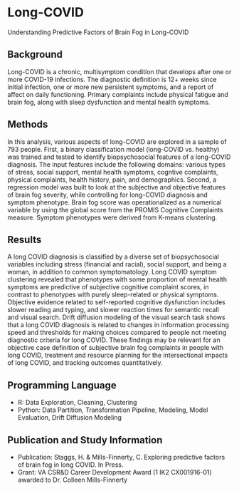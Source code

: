 # Long-COVID
Understanding Predictive Factors of Brain Fog in Long-COVID

## Background
Long-COVID is a chronic, multisymptom condition that develops after one or more COVID-19 infections. The diagnostic definition is 12+ weeks since initial infection, one or more new persistent symptoms, and a report of affect on daily functioning. Primary complaints include physical fatigue and brain fog, along with sleep dysfunction and mental health symptoms.
## Methods
In this analysis, various aspects of long-COVID are explored in a sample of 793 people. First, a binary classification model (long-COVID vs. healthy) was trained and tested to identify biopsychosocial features of a long-COVID diagnosis. The input features include the following domains: various types of stress, social support, mental health symptoms, cogntive complaints, physical complaints, health history, pain, and demographics. Second, a regression model was built to look at the subjective and objective features of brain fog severity, while controlling for long-COVID diagnosis and symptom phenotype. Brain fog score was operationalized as a numerical variable by using the global score from the PROMIS Cognitive Complaints measure. Symptom phenotypes were derived from K-means clustering.

## Results
A long COVID diagnosis is classified by a diverse set of biopsychosocial variables including stress (financial and racial), social support, and being a woman, in addition to common symptomatology. Long COVID symptom clustering revealed that phenotypes with some proportion of mental health symptoms are predictive of subjective cognitive complaint scores, in contrast to phenotypes with purely sleep-related or physical symptoms. Objective evidence related to self-reported cognitive dysfunction includes slower reading and typing, and slower reaction times for semantic recall and visual search. Drift diffusion modeling of the visual search task shows that a long COVID diagnosis is related to changes in information processing speed and thresholds for making choices compared to people not meeting diagnostic criteria for long COVID. These findings may be relevant for an objective case definition of subjective brain fog complaints in people with long COVID, treatment and resource planning for the intersectional impacts of long COVID, and tracking outcomes quantitatively.

## Programming Language
* R: Data Exploration, Cleaning, Clustering
* Python: Data Partition, Transformation Pipeline, Modeling, Model Evaluation, Drift Diffusion Modeling

## Publication and Study Information
* Publication: Staggs, H. & Mills-Finnerty, C. Exploring predictive factors of brain fog in long COVID. In Press. 
* Grant: VA CSR&D Career Development Award (1 IK2 CX001916-01) awarded to Dr. Colleen Mills-Finnerty
  
